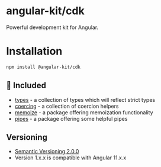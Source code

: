 # angular-kit/cdk

Powerful development kit for Angular.

# Installation

```bash
npm install @angular-kit/cdk
```

## 🔋 Included

- [types](./types/README.md) - a collection of types which will reflect strict types
- [coercing](./coercing/README.md) - a collection of coercion helpers
- [memoize](./memoize/README.md) - a package offering memoization functionality
- [pipes](./pipes/README.md) - a package offering some helpful pipes

## Versioning
* [Semantic Versioning 2.0.0](http://semver.org/)
* Version 1.x.x is compatible with Angular 11.x.x

